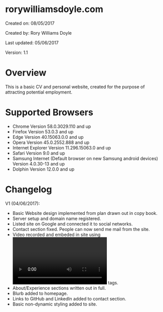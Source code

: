 # rorywilliamsdoyle.com

Created on: 08/05/2017

Created by: Rory Williams Doyle

Last updated: 05/06/2017

Version: 1.1

# Overview
This is a basic CV and personal website, created for the purpose of attracting potential employment.

# Supported Browsers
- Chrome Version 58.0.3029.110 and up
- Firefox Version 53.0.3 and up
- Edge Version 40.15063.0.0 and up
- Opera Version 45.0.2552.888 and up
- Internet Explorer Version 11.296.15063.0 and up
- Safari Version 9.0 and up
- Samsung Internet (Default browser on new Samsung android devices) Version 4.0.30-13 and up
- Dolphin Version 12.0.0 and up

# Changelog

V1 (04/06/2017):
  - Basic Website design implemented from plan drawn out in copy book.
  - Server setup and domain name registered.
  - Listed site on Google and connected it to social networks.
  - Contact section fixed. People can now send me mail from the site.
  - Video recorded and embeded in site using <video></video> tags.
  - About/Experience sections written out in full.
  - Blurb added to homepage.
  - Links to GitHub and LinkedIn added to contact section.
  - Basic non-dynamic styling added to site.
